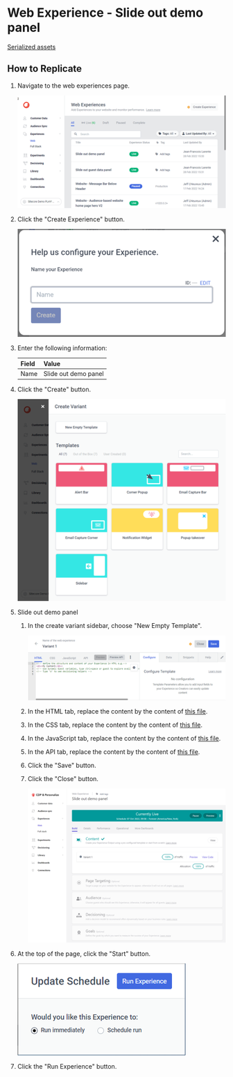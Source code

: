 # Web Experience - Slide out demo panel

[Serialized assets](/demo/experience/personalize/experiences/web/Slide%20out%20demo%20panel)

## How to Replicate

1. Navigate to the web experiences page.

   ![Web experiences page](/docs/cdp-personalize/experiences/web/Web-experiences-page.png)

2. Click the "Create Experience" button.

   ![Create Experience](/docs/cdp-personalize/experiences/web/Create-experience.png)

3. Enter the following information:

   | Field | Value                |
   | ----- | -------------------- |
   | Name  | Slide out demo panel |

4. Click the "Create" button.

   ![Create variant](/docs/cdp-personalize/experiments/web/Add-variant.png)

5. Slide out demo panel

   1. In the create variant sidebar, choose "New Empty Template".

      ![New empty variant](/docs/cdp-personalize/experiments/web/New-empty-variant.png)

   2. In the HTML tab, replace the content by the content of [this file](/demo/experience/personalize/experiences/web/Slide%20out%20demo%20panel/Variant%201.html).
   3. In the CSS tab, replace the content by the content of [this file](/demo/experience/personalize/experiences/web/Slide%20out%20demo%20panel/Variant%201.css).
   4. In the JavaScript tab, replace the content by the content of [this file](/demo/experience/personalize/experiences/web/Slide%20out%20demo%20panel/Variant%201.js).
   5. In the API tab, replace the content by the content of [this file](/demo/experience/personalize/experiences/web/Slide%20out%20demo%20panel/Variant%201.txt).
   6. Click the "Save" button.
   7. Click the "Close" button.

      ![After variant 1](After-variant-1.png)

6. At the top of the page, click the "Start" button.

   ![Start](/docs/cdp-personalize/experiments/web/Start.png)

7. Click the "Run Experience" button.
